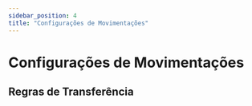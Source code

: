 ```yaml
---
sidebar_position: 4
title: "Configurações de Movimentações"
---
```


# Configurações de Movimentações

## Regras de Transferência

